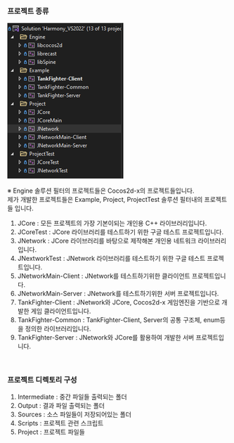 ### 프로젝트  종류

![솔루션 구성](Images/프로젝트%20모습.png)

※ Engine 솔루션 필터의 프로젝트들은 Cocos2d-x의 프로젝트들입니다.  
제가 개발한 프로젝트들은 Example, Project, ProjectTest 솔루션 필터내의 프로젝트들 입니다.


1. JCore : 모든 프로젝트의 가장 기본이되는 개인용 C++ 라이브러리입니다.
2. JCoreTest : JCore 라이브러리를 테스트하기 위한 구글 테스트 프로젝트입니다.
3. JNetwork : JCore 라이브러리를 바탕으로 제작해본 개인용 네트워크 라이브러리입니다.
4. JNextworkTest : JNetwork 라이브러리를 테스트하기 위한 구글 테스트 프로젝트입니다.
5. JNetworkMain-Client : JNetwork를 테스트하기위한 클라이언트 프로젝트입니다.
6. JNetworkMain-Server : JNetwork를 테스트하기위한 서버 프로젝트입니다.
7. TankFighter-Client : JNetwork와 JCore, Cocos2d-x 게임엔진을 기반으로 개발한 게임 클라이언트입니다.
8. TankFighter-Common : TankFighter-Client, Server의 공통 구조체, enum등을 정의한 라이브러리입니다.
9. TankFighter-Server : JNetwork와 JCore를 활용하여 개발한 서버 프로젝트입니다.

<br>

### 프로젝트 디렉토리 구성

1. Intermediate : 중간 파일들 출력되는 폴더
2. Output : 결과 파일 출력되는 폴더
3. Sources : 소스 파일들이 저장되어있는 폴더
4. Scripts : 프로젝트 관련 스크립트
6. Project : 프로젝트 파일들